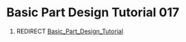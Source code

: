 # Basic Part Design Tutorial 017
1.  REDIRECT [Basic\_Part\_Design\_Tutorial](Basic_Part_Design_Tutorial.md)
